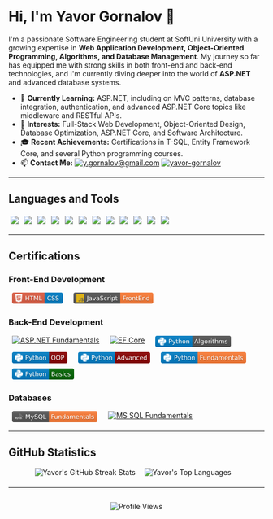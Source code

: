 # Hi, I'm Yavor Gornalov 👋

I'm a passionate Software Engineering student at SoftUni University with a growing expertise in **Web Application Development, Object-Oriented Programming, Algorithms, and Database Management**. My journey so far has equipped me with strong skills in both front-end and back-end technologies, and I'm currently diving deeper into the world of **ASP.NET** and advanced database systems.

- 🌱 **Currently Learning:** ASP.NET, including on MVC patterns, database integration, authentication, and advanced ASP.NET Core topics like middleware and RESTful APIs.
- 🔭 **Interests:** Full-Stack Web Development, Object-Oriented Design, Database Optimization, ASP.NET Core, and Software Architecture.
- 🎓 **Recent Achievements:** Certifications in T-SQL, Entity Framework Core, and several Python programming courses.
- 📫 **Contact Me:** <a href="mailto:y.gornalov@gmail.com"><img src="https://img.shields.io/badge/Gmail-D14836?style=for-the-badge&logo=gmail&logoColor=white" alt="y.gornalov@gmail.com" height="24px"></a> <a href="https://www.linkedin.com/in/yavor-gornalov"><img src="https://img.shields.io/badge/LinkedIn-0077B5?style=for-the-badge&logo=linkedin&logoColor=white" alt="yavor-gornalov" height="24px"></a>

---

## Languages and Tools

<div>
  <img style="display: inline-block; margin:0.25em;" src="https://skillicons.dev/icons?i=cs">
  <img style="display: inline-block; margin:0.25em;" src="https://skillicons.dev/icons?i=dotnet">
  <img style="display: inline-block; margin:0.25em;" src="https://skillicons.dev/icons?i=py">
  <img style="display: inline-block; margin:0.25em;" src="https://skillicons.dev/icons?i=js">
  <img style="display: inline-block; margin:0.25em;" src="https://skillicons.dev/icons?i=html">
  <img style="display: inline-block; margin:0.25em;" src="https://skillicons.dev/icons?i=css">
  <img style="display: inline-block; margin:0.25em;" src="https://skillicons.dev/icons?i=mysql">
  <img style="display: inline-block; margin:0.25em;" src="https://skillicons.dev/icons?i=postgres">
  <img style="display: inline-block; margin:0.25em;" src="https://skillicons.dev/icons?i=visualstudio">
  <img style="display: inline-block; margin:0.25em;" src="https://skillicons.dev/icons?i=pycharm">
  <img style="display: inline-block; margin:0.25em;" src="https://skillicons.dev/icons?i=vscode">
  <img style="display: inline-block; margin:0.25em;" src="https://skillicons.dev/icons?i=github">
</div>

---

## Certifications

### Front-End Development
<div style="display: flex; flex-wrap: wrap; gap: 0.5em;">
  <a href="./certificates/html_css_cert.jpeg"><img src="./badges/html_css_badge.svg" alt="HTML & CSS" height="22px" style="margin: 0 0.5em;"></a>
  <a href="./certificates/js_front_end_cert.jpeg"><img src="./badges/js_front_end_badge.svg" alt="JavaScript Front-End" height="22px" style="margin: 0 0.5em;"></a>
</div>

### Back-End Development
<div style="display: flex; flex-wrap: wrap; gap: 0.5em;">
<!-- https://img.shields.io/badge/EF%20Core-Advanced-darkred?labelColor=darkgreen&logoColor=white&style=flat&logo=.net -->
  <a href="./certificates/csharp_asp_net_fund.jpeg"><img src="https://img.shields.io/badge/ASP.NET-Fundamentals-orange?labelColor=darkgreen&logoColor=white&style=flat&logo=.net" alt="ASP.NET Fundamentals" height="22px" style="margin: 0 0.5em;"></a>
  <a href="./certificates/csharp_ef_core.jpeg"><img src="https://img.shields.io/badge/EF%20Core-Advanced-darkred?labelColor=darkgreen&logoColor=white&style=flat&logo=.net" alt="EF Core" height="22px" style="margin: 0 0.5em;"></a>
  <a href="./certificates/python_algorithms_cert.jpeg"><img src="./badges/python_algorithms_badge.svg" alt="Algorithms" height="22px" style="margin: 0 0.5em;"></a>
  <a href="./certificates/python_oop_cert.jpeg"><img src="./badges/python_oop_badge.svg" alt="Python OOP" height="22px" style="margin: 0 0.5em;"></a>
  <a href="./certificates/python_advanced_cert.jpeg"><img src="./badges/python_advanced_badge.svg" alt="Python Advanced" height="22px" style="margin: 0 0.5em;"></a>
  <a href="./certificates/python_fundamentals_cert.jpeg"><img src="./badges/python_fundamentals_badge.svg" alt="Python Fundamentals" height="22px" style="margin: 0 0.5em;"></a>
  <a href="./certificates/python_basics_cert.jpeg"><img src="./badges/python_basics_badge.svg" alt="Python Basics" height="22px" style="margin: 0 0.5em;"></a>
</div>

### Databases
<div style="display: flex; flex-wrap: wrap; gap: 0.5em;">
  <a href="./certificates/mysql_fundamentals_cert.jpeg"><img src="./badges/mysql_fundamentals_badge.svg" alt="MySQL Fundamentals" height="22px" style="margin: 0 0.5em;"></a>
  <a href="./certificates/mssql_fundamentals_cert.jpeg"><img src="https://img.shields.io/badge/MS%20SQL-Fundamentals-orange?logo=microsoftsqlserver&labelColor=darkgreen&logoColor=white&style=flat" alt="MS SQL Fundamentals" height="22px" style="margin: 0 0.5em;"></a>
</div>

---

## GitHub Statistics

<div align="center">
  <img height="180" src="https://streak-stats.demolab.com?user=yavor-gornalov&theme=dark&border_radius=4.4&background=45%2C09131B%2C09131B&border=0C1A25" alt="Yavor's GitHub Streak Stats" style="padding-right: 1em; padding-bottom: 0.5em;">
  <img height="180" src="https://github-readme-stats-git-masterrstaa-rickstaa.vercel.app/api/top-langs/?username=yavor-gornalov&layout=compact&hide_border=false&title_color=ff652f&icon_color=FFE400&bg_color=09131B&text_color=ffffff&border_color=0c1a25" alt="Yavor's Top Languages" style="padding-right: 1em; padding-bottom: 0.5em;">
</div>

---

<div align="center">
  <img src="https://komarev.com/ghpvc/?username=yavor-gornalov&style=flat-square" alt="Profile Views" style="padding-top: 1em; padding-bottom: 1em;">
</div>
